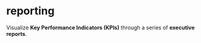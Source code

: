 # reporting
Visualize **Key Performance Indicators (KPIs)** through a series of **executive reports**.
